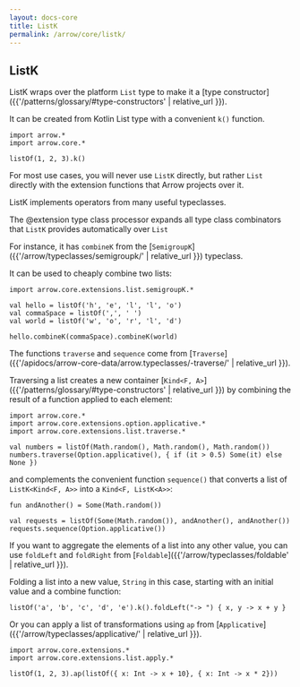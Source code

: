 ```yaml
---
layout: docs-core
title: ListK
permalink: /arrow/core/listk/
---
```


## ListK




ListK wraps over the platform `List` type to make it a [type constructor]({{'/patterns/glossary/#type-constructors' | relative_url }}).

It can be created from Kotlin List type with a convenient `k()` function.

```kotlin:ank
import arrow.*
import arrow.core.*

listOf(1, 2, 3).k()
```

For most use cases, you will never use `ListK` directly, but rather `List` directly with the extension functions that Arrow projects over it.

ListK implements operators from many useful typeclasses.

The @extension type class processor expands all type class combinators that `ListK` provides automatically over `List`

For instance, it has `combineK` from the [`SemigroupK`]({{'/arrow/typeclasses/semigroupk/' | relative_url }}) typeclass.

It can be used to cheaply combine two lists:

```kotlin:ank
import arrow.core.extensions.list.semigroupK.*

val hello = listOf('h', 'e', 'l', 'l', 'o')
val commaSpace = listOf(',', ' ')
val world = listOf('w', 'o', 'r', 'l', 'd')

hello.combineK(commaSpace).combineK(world)
```

The functions `traverse` and `sequence` come from [`Traverse`]({{'/apidocs/arrow-core-data/arrow.typeclasses/-traverse/' | relative_url }}).

Traversing a list creates a new container [`Kind<F, A>`]({{'/patterns/glossary/#type-constructors' | relative_url }}) by combining the result of a function applied to each element:

```kotlin:ank
import arrow.core.*
import arrow.core.extensions.option.applicative.*
import arrow.core.extensions.list.traverse.*

val numbers = listOf(Math.random(), Math.random(), Math.random())
numbers.traverse(Option.applicative(), { if (it > 0.5) Some(it) else None })
```

and complements the convenient function `sequence()` that converts a list of `ListK<Kind<F, A>>` into a `Kind<F, ListK<A>>`:

```kotlin:ank
fun andAnother() = Some(Math.random())

val requests = listOf(Some(Math.random()), andAnother(), andAnother())
requests.sequence(Option.applicative())
```

If you want to aggregate the elements of a list into any other value, you can use `foldLeft` and `foldRight` from [`Foldable`]({{'/arrow/typeclasses/foldable' | relative_url }}).

Folding a list into a new value, `String` in this case, starting with an initial value and a combine function:

```kotlin:ank
listOf('a', 'b', 'c', 'd', 'e').k().foldLeft("-> ") { x, y -> x + y }
```

Or you can apply a list of transformations using `ap` from [`Applicative`]({{'/arrow/typeclasses/applicative/' | relative_url }}).

```kotlin:ank
import arrow.core.extensions.*
import arrow.core.extensions.list.apply.*

listOf(1, 2, 3).ap(listOf({ x: Int -> x + 10}, { x: Int -> x * 2}))
```
